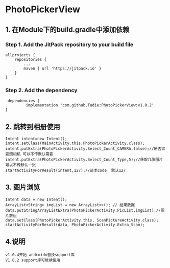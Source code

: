 # PhotoPickerView

## 1. 在Module下的build.gradle中添加依赖
### Step 1. Add the JitPack repository to your build file
    allprojects {
		repositories {
			...
			maven { url 'https://jitpack.io' }
		}
	}
### Step 2. Add the dependency
     dependencies {
	         implementation 'com.github.Tudie:PhotoPickerView:v1.0.2'
	}

## 2. 跳转到相册使用
    Intent intent=new Intent();
    intent.setClass(MainActivity.this,PhotoPickerActivity.class);
    intent.putExtra(PhotoPickerActivity.Select_Count_CAMERA,false);//是否需要照相机 可以不传默认需要
    intent.putExtra(PhotoPickerActivity.Select_Count_Type,5);//获取几张图片  可以不传默认一张
    startActivityForResult(intent,127);//请求code  默认127

## 3. 图片浏览

    Intent data = new Intent();
	ArrayList<String> imgList = new ArrayList<>(); // 结果数据
    data.putStringArrayListExtra(PhotoPickerActivity.PicList,imgList);//图片数组
    data.setClass(PhotoPickerActivity.this, ScanPictureActivity.class);
    startActivityForResult(data, PhotoPickerActivity.Extra_Scan);

## 4.说明
    v1.0.4开始 androidx替换support库
    V1.0.2 support库可继续使用
